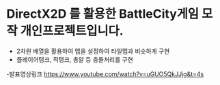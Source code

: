 # DirectX2D 를 활용한 BattleCity게임 모작 개인프로젝트입니다.

- 2차원 배열을 활용하여 맵을 설정하여 타일맵과 비슷하게 구현
- 플레이어탱크, 적탱크, 총알 등 충돌처리를 구현


-발표영상링크
https://www.youtube.com/watch?v=uGUO5QkJJjg&t=4s

